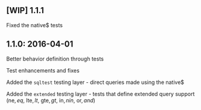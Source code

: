 ## [WIP] 1.1.1
Fixed the native$ tests

## 1.1.0: 2016-04-01

Better behavior definition through tests 

Test enhancements and fixes 

Added the `sqltest` testing layer - direct queries made using the native$ 

Added the `extended` testing layer - tests that define extended query support (ne$, eq$, lte$, lt$, gte$, gt$, in$, nin$, or$, and$) 
